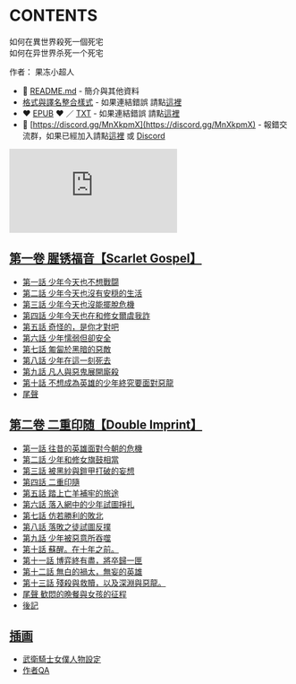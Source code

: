 # CONTENTS

如何在異世界殺死一個死宅  
如何在异世界杀死一个死宅  

作者： 果冻小超人  



- :closed_book: [README.md](README.md) - 簡介與其他資料
- [格式與譯名整合樣式](https://github.com/bluelovers/node-novel/blob/master/lib/locales/%E5%A6%82%E4%BD%95%E5%9C%A8%E7%95%B0%E4%B8%96%E7%95%8C%E6%AE%BA%E6%AD%BB%E4%B8%80%E5%80%8B%E6%AD%BB%E5%AE%85.ts) - 如果連結錯誤 請點[這裡](https://github.com/bluelovers/node-novel/blob/master/lib/locales/)
-  :heart: [EPUB](https://gitlab.com/demonovel/epub-txt/blob/master/zh/%E5%A6%82%E4%BD%95%E5%9C%A8%E7%95%B0%E4%B8%96%E7%95%8C%E6%AE%BA%E6%AD%BB%E4%B8%80%E5%80%8B%E6%AD%BB%E5%AE%85.epub) :heart:  ／ [TXT](https://gitlab.com/demonovel/epub-txt/blob/master/zh/out/%E5%A6%82%E4%BD%95%E5%9C%A8%E7%95%B0%E4%B8%96%E7%95%8C%E6%AE%BA%E6%AD%BB%E4%B8%80%E5%80%8B%E6%AD%BB%E5%AE%85.out.txt) - 如果連結錯誤 請點[這裡](https://gitlab.com/demonovel/epub-txt/blob/master/zh/zh)
- :mega: [https://discord.gg/MnXkpmX](https://discord.gg/MnXkpmX) - 報錯交流群，如果已經加入請點[這裡](https://discordapp.com/channels/467794087769014273/467794088285175809) 或 [Discord](https://discordapp.com/channels/@me)


![導航目錄](https://chart.apis.google.com/chart?cht=qr&chs=150x150&chl=https://gitlab.com/novel-group/txt-source/blob/master/zh/如何在異世界殺死一個死宅/導航目錄.md "導航目錄")




## [第一卷 腥锈福音【Scarlet Gospel】](00000_%E7%AC%AC%E4%B8%80%E5%8D%B7%20%E8%85%A5%E9%94%88%E7%A6%8F%E9%9F%B3%E3%80%90Scarlet%20Gospel%E3%80%91)

- [第一話 少年今天也不想戰闘](00000_%E7%AC%AC%E4%B8%80%E5%8D%B7%20%E8%85%A5%E9%94%88%E7%A6%8F%E9%9F%B3%E3%80%90Scarlet%20Gospel%E3%80%91/00010_%E7%AC%AC%E4%B8%80%E8%A9%B1%20%E5%B0%91%E5%B9%B4%E4%BB%8A%E5%A4%A9%E4%B9%9F%E4%B8%8D%E6%83%B3%E6%88%B0%E9%97%98.txt)
- [第二話 少年今天也沒有安穏的生活](00000_%E7%AC%AC%E4%B8%80%E5%8D%B7%20%E8%85%A5%E9%94%88%E7%A6%8F%E9%9F%B3%E3%80%90Scarlet%20Gospel%E3%80%91/00020_%E7%AC%AC%E4%BA%8C%E8%A9%B1%20%E5%B0%91%E5%B9%B4%E4%BB%8A%E5%A4%A9%E4%B9%9F%E6%B2%92%E6%9C%89%E5%AE%89%E7%A9%8F%E7%9A%84%E7%94%9F%E6%B4%BB.txt)
- [第三話 少年今天也沒能擺脫危機](00000_%E7%AC%AC%E4%B8%80%E5%8D%B7%20%E8%85%A5%E9%94%88%E7%A6%8F%E9%9F%B3%E3%80%90Scarlet%20Gospel%E3%80%91/00030_%E7%AC%AC%E4%B8%89%E8%A9%B1%20%E5%B0%91%E5%B9%B4%E4%BB%8A%E5%A4%A9%E4%B9%9F%E6%B2%92%E8%83%BD%E6%93%BA%E8%84%AB%E5%8D%B1%E6%A9%9F.txt)
- [第四話 少年今天也在和修女爾虞我詐](00000_%E7%AC%AC%E4%B8%80%E5%8D%B7%20%E8%85%A5%E9%94%88%E7%A6%8F%E9%9F%B3%E3%80%90Scarlet%20Gospel%E3%80%91/00040_%E7%AC%AC%E5%9B%9B%E8%A9%B1%20%E5%B0%91%E5%B9%B4%E4%BB%8A%E5%A4%A9%E4%B9%9F%E5%9C%A8%E5%92%8C%E4%BF%AE%E5%A5%B3%E7%88%BE%E8%99%9E%E6%88%91%E8%A9%90.txt)
- [第五話 奇怪的，是你才對吧](00000_%E7%AC%AC%E4%B8%80%E5%8D%B7%20%E8%85%A5%E9%94%88%E7%A6%8F%E9%9F%B3%E3%80%90Scarlet%20Gospel%E3%80%91/00050_%E7%AC%AC%E4%BA%94%E8%A9%B1%20%E5%A5%87%E6%80%AA%E7%9A%84%EF%BC%8C%E6%98%AF%E4%BD%A0%E6%89%8D%E5%B0%8D%E5%90%A7.txt)
- [第六話 少年懦弱但卻安全](00000_%E7%AC%AC%E4%B8%80%E5%8D%B7%20%E8%85%A5%E9%94%88%E7%A6%8F%E9%9F%B3%E3%80%90Scarlet%20Gospel%E3%80%91/00060_%E7%AC%AC%E5%85%AD%E8%A9%B1%20%E5%B0%91%E5%B9%B4%E6%87%A6%E5%BC%B1%E4%BD%86%E5%8D%BB%E5%AE%89%E5%85%A8.txt)
- [第七話 匍匐於黑暗的惡敵](00000_%E7%AC%AC%E4%B8%80%E5%8D%B7%20%E8%85%A5%E9%94%88%E7%A6%8F%E9%9F%B3%E3%80%90Scarlet%20Gospel%E3%80%91/00070_%E7%AC%AC%E4%B8%83%E8%A9%B1%20%E5%8C%8D%E5%8C%90%E6%96%BC%E9%BB%91%E6%9A%97%E7%9A%84%E6%83%A1%E6%95%B5.txt)
- [第八話 少年在這一刻死去](00000_%E7%AC%AC%E4%B8%80%E5%8D%B7%20%E8%85%A5%E9%94%88%E7%A6%8F%E9%9F%B3%E3%80%90Scarlet%20Gospel%E3%80%91/00080_%E7%AC%AC%E5%85%AB%E8%A9%B1%20%E5%B0%91%E5%B9%B4%E5%9C%A8%E9%80%99%E4%B8%80%E5%88%BB%E6%AD%BB%E5%8E%BB.txt)
- [第九話 凡人與惡鬼展開廝殺](00000_%E7%AC%AC%E4%B8%80%E5%8D%B7%20%E8%85%A5%E9%94%88%E7%A6%8F%E9%9F%B3%E3%80%90Scarlet%20Gospel%E3%80%91/00090_%E7%AC%AC%E4%B9%9D%E8%A9%B1%20%E5%87%A1%E4%BA%BA%E8%88%87%E6%83%A1%E9%AC%BC%E5%B1%95%E9%96%8B%E5%BB%9D%E6%AE%BA.txt)
- [第十話 不想成為英雄的少年終究要面對惡龍](00000_%E7%AC%AC%E4%B8%80%E5%8D%B7%20%E8%85%A5%E9%94%88%E7%A6%8F%E9%9F%B3%E3%80%90Scarlet%20Gospel%E3%80%91/00100_%E7%AC%AC%E5%8D%81%E8%A9%B1%20%E4%B8%8D%E6%83%B3%E6%88%90%E7%82%BA%E8%8B%B1%E9%9B%84%E7%9A%84%E5%B0%91%E5%B9%B4%E7%B5%82%E7%A9%B6%E8%A6%81%E9%9D%A2%E5%B0%8D%E6%83%A1%E9%BE%8D.txt)
- [尾聲](00000_%E7%AC%AC%E4%B8%80%E5%8D%B7%20%E8%85%A5%E9%94%88%E7%A6%8F%E9%9F%B3%E3%80%90Scarlet%20Gospel%E3%80%91/00110_%E5%B0%BE%E8%81%B2.txt)


## [第二卷 二重印随【Double Imprint】](00010_%E7%AC%AC%E4%BA%8C%E5%8D%B7%20%E4%BA%8C%E9%87%8D%E5%8D%B0%E9%9A%8F%E3%80%90Double%20Imprint%E3%80%91)

- [第一話 往昔的英雄面對今朝的危機](00010_%E7%AC%AC%E4%BA%8C%E5%8D%B7%20%E4%BA%8C%E9%87%8D%E5%8D%B0%E9%9A%8F%E3%80%90Double%20Imprint%E3%80%91/00010_%E7%AC%AC%E4%B8%80%E8%A9%B1%20%E5%BE%80%E6%98%94%E7%9A%84%E8%8B%B1%E9%9B%84%E9%9D%A2%E5%B0%8D%E4%BB%8A%E6%9C%9D%E7%9A%84%E5%8D%B1%E6%A9%9F.txt)
- [第二話 少年和修女旗鼓相當](00010_%E7%AC%AC%E4%BA%8C%E5%8D%B7%20%E4%BA%8C%E9%87%8D%E5%8D%B0%E9%9A%8F%E3%80%90Double%20Imprint%E3%80%91/00020_%E7%AC%AC%E4%BA%8C%E8%A9%B1%20%E5%B0%91%E5%B9%B4%E5%92%8C%E4%BF%AE%E5%A5%B3%E6%97%97%E9%BC%93%E7%9B%B8%E7%95%B6.txt)
- [第三話 被黑紗與鎧甲打破的妄想](00010_%E7%AC%AC%E4%BA%8C%E5%8D%B7%20%E4%BA%8C%E9%87%8D%E5%8D%B0%E9%9A%8F%E3%80%90Double%20Imprint%E3%80%91/00030_%E7%AC%AC%E4%B8%89%E8%A9%B1%20%E8%A2%AB%E9%BB%91%E7%B4%97%E8%88%87%E9%8E%A7%E7%94%B2%E6%89%93%E7%A0%B4%E7%9A%84%E5%A6%84%E6%83%B3.txt)
- [第四話 二重印隨](00010_%E7%AC%AC%E4%BA%8C%E5%8D%B7%20%E4%BA%8C%E9%87%8D%E5%8D%B0%E9%9A%8F%E3%80%90Double%20Imprint%E3%80%91/00040_%E7%AC%AC%E5%9B%9B%E8%A9%B1%20%E4%BA%8C%E9%87%8D%E5%8D%B0%E9%9A%A8.txt)
- [第五話 踏上亡羊補牢的旅途](00010_%E7%AC%AC%E4%BA%8C%E5%8D%B7%20%E4%BA%8C%E9%87%8D%E5%8D%B0%E9%9A%8F%E3%80%90Double%20Imprint%E3%80%91/00050_%E7%AC%AC%E4%BA%94%E8%A9%B1%20%E8%B8%8F%E4%B8%8A%E4%BA%A1%E7%BE%8A%E8%A3%9C%E7%89%A2%E7%9A%84%E6%97%85%E9%80%94.txt)
- [第六話 落入網中的少年試圖掙扎](00010_%E7%AC%AC%E4%BA%8C%E5%8D%B7%20%E4%BA%8C%E9%87%8D%E5%8D%B0%E9%9A%8F%E3%80%90Double%20Imprint%E3%80%91/00060_%E7%AC%AC%E5%85%AD%E8%A9%B1%20%E8%90%BD%E5%85%A5%E7%B6%B2%E4%B8%AD%E7%9A%84%E5%B0%91%E5%B9%B4%E8%A9%A6%E5%9C%96%E6%8E%99%E6%89%8E.txt)
- [第七話 仿若勝利的敗北](00010_%E7%AC%AC%E4%BA%8C%E5%8D%B7%20%E4%BA%8C%E9%87%8D%E5%8D%B0%E9%9A%8F%E3%80%90Double%20Imprint%E3%80%91/00070_%E7%AC%AC%E4%B8%83%E8%A9%B1%20%E4%BB%BF%E8%8B%A5%E5%8B%9D%E5%88%A9%E7%9A%84%E6%95%97%E5%8C%97.txt)
- [第八話 落敗之徒試圖反撲](00010_%E7%AC%AC%E4%BA%8C%E5%8D%B7%20%E4%BA%8C%E9%87%8D%E5%8D%B0%E9%9A%8F%E3%80%90Double%20Imprint%E3%80%91/00080_%E7%AC%AC%E5%85%AB%E8%A9%B1%20%E8%90%BD%E6%95%97%E4%B9%8B%E5%BE%92%E8%A9%A6%E5%9C%96%E5%8F%8D%E6%92%B2.txt)
- [第九話 少年被惡意所吞噬](00010_%E7%AC%AC%E4%BA%8C%E5%8D%B7%20%E4%BA%8C%E9%87%8D%E5%8D%B0%E9%9A%8F%E3%80%90Double%20Imprint%E3%80%91/00090_%E7%AC%AC%E4%B9%9D%E8%A9%B1%20%E5%B0%91%E5%B9%B4%E8%A2%AB%E6%83%A1%E6%84%8F%E6%89%80%E5%90%9E%E5%99%AC.txt)
- [第十話 蘇醒。在十年之前。](00010_%E7%AC%AC%E4%BA%8C%E5%8D%B7%20%E4%BA%8C%E9%87%8D%E5%8D%B0%E9%9A%8F%E3%80%90Double%20Imprint%E3%80%91/00100_%E7%AC%AC%E5%8D%81%E8%A9%B1%20%E8%98%87%E9%86%92%E3%80%82%E5%9C%A8%E5%8D%81%E5%B9%B4%E4%B9%8B%E5%89%8D%E3%80%82.txt)
- [第十一話 博弈終有盡，將卒歸一匣](00010_%E7%AC%AC%E4%BA%8C%E5%8D%B7%20%E4%BA%8C%E9%87%8D%E5%8D%B0%E9%9A%8F%E3%80%90Double%20Imprint%E3%80%91/00110_%E7%AC%AC%E5%8D%81%E4%B8%80%E8%A9%B1%20%E5%8D%9A%E5%BC%88%E7%B5%82%E6%9C%89%E7%9B%A1%EF%BC%8C%E5%B0%87%E5%8D%92%E6%AD%B8%E4%B8%80%E5%8C%A3.txt)
- [第十二話 無白的禍太，無妄的英雄](00010_%E7%AC%AC%E4%BA%8C%E5%8D%B7%20%E4%BA%8C%E9%87%8D%E5%8D%B0%E9%9A%8F%E3%80%90Double%20Imprint%E3%80%91/00120_%E7%AC%AC%E5%8D%81%E4%BA%8C%E8%A9%B1%20%E7%84%A1%E7%99%BD%E7%9A%84%E7%A6%8D%E5%A4%AA%EF%BC%8C%E7%84%A1%E5%A6%84%E7%9A%84%E8%8B%B1%E9%9B%84.txt)
- [第十三話 殘殺與救贖，以及深淵與惡龍。](00010_%E7%AC%AC%E4%BA%8C%E5%8D%B7%20%E4%BA%8C%E9%87%8D%E5%8D%B0%E9%9A%8F%E3%80%90Double%20Imprint%E3%80%91/00130_%E7%AC%AC%E5%8D%81%E4%B8%89%E8%A9%B1%20%E6%AE%98%E6%AE%BA%E8%88%87%E6%95%91%E8%B4%96%EF%BC%8C%E4%BB%A5%E5%8F%8A%E6%B7%B1%E6%B7%B5%E8%88%87%E6%83%A1%E9%BE%8D%E3%80%82.txt)
- [尾聲 歓悶的晩餐與女孩的征程](00010_%E7%AC%AC%E4%BA%8C%E5%8D%B7%20%E4%BA%8C%E9%87%8D%E5%8D%B0%E9%9A%8F%E3%80%90Double%20Imprint%E3%80%91/00140_%E5%B0%BE%E8%81%B2%20%E6%AD%93%E6%82%B6%E7%9A%84%E6%99%A9%E9%A4%90%E8%88%87%E5%A5%B3%E5%AD%A9%E7%9A%84%E5%BE%81%E7%A8%8B.txt)
- [後記](00010_%E7%AC%AC%E4%BA%8C%E5%8D%B7%20%E4%BA%8C%E9%87%8D%E5%8D%B0%E9%9A%8F%E3%80%90Double%20Imprint%E3%80%91/00150_%E5%BE%8C%E8%A8%98.txt)


## [插画](00020_%E6%8F%92%E7%94%BB)

- [武衛騎士女僕人物設定](00020_%E6%8F%92%E7%94%BB/00010_%E6%AD%A6%E8%A1%9B%E9%A8%8E%E5%A3%AB%E5%A5%B3%E5%83%95%E4%BA%BA%E7%89%A9%E8%A8%AD%E5%AE%9A.txt)
- [作者QA](00020_%E6%8F%92%E7%94%BB/00040_%E4%BD%9C%E8%80%85QA.txt)

